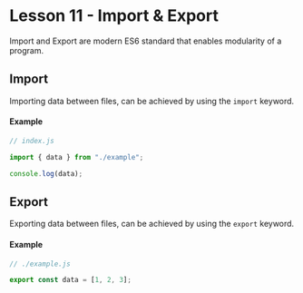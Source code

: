 # Lesson 11 - Import & Export

Import and Export are modern ES6 standard that enables modularity of a program.

## Import

Importing data between files, can be achieved by using the `import` keyword.

#### Example

```js
// index.js

import { data } from "./example";

console.log(data);
```

## Export

Exporting data between files, can be achieved by using the `export` keyword.

#### Example

```js
// ./example.js

export const data = [1, 2, 3];
```
